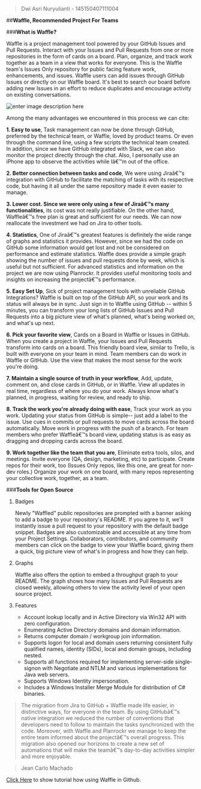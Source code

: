 >Dwi Asri Nuryulianti -
>145150407111004

##__Waffle, Recommended Project For Teams__

###__What is Waffle?__

Waffle is a project management tool powered by your GitHub Issues and Pull Requests. Interact with your Issues and Pull Requests from one or more repositories in the form of cards on a board. Plan, organize, and track work together as a team in a view that works for everyone. This is the Waffle team's Issues Only repository for public facing feature work, enhancements, and issues. Waffle users can add issues through GitHub Issues or directly on our Waffle board. It's best to search our board before adding new Issues in an effort to reduce duplicates and encourage activity on existing conversations.

![enter image description here](https://lh3.googleusercontent.com/-cCNqSVjMfBk/WFcugMOVwfI/AAAAAAAAAG4/-WfjEWG3Uy0_pbifgXa67AaG_hZx1BQxwCLcB/s1000/waffle2.png "waffle2.png")

Among the many advantages we encountered in this process we can cite:

__1. Easy to use__, Task management can now be done through GitHub, preferred by the technical team, or Waffle, loved by product teams. Or even through the command line, using a few scripts the technical team created. In addition, since we have GitHub integrated with Slack, we can also monitor the project directly through the chat. Also, I personally use an iPhone app to observe the activities while Iâ€™m out of the office.

__2. Better connection between tasks and code__, We were using Jiraâ€™s integration with GitHub to facilitate the matching of tasks with its respective code, but having it all under the same repository made it even easier to manage.

__3. Lower cost. Since we were only using a few of Jiraâ€™s many functionalities__, its cost was not really justifiable. On the other hand, Waffleâ€™s free plan is great and sufficient for our needs. We can now reallocate the investment we had on Jira to other tools.

__4. Statistics__, One of Jiraâ€™s greatest features is definitely the wide range of graphs and statistics it provides. However, since we had the code on GitHub some information would get lost and not be considered on performance and estimate statistics. Waffle does provide a simple graph showing the number of issues and pull requests done by week, which is useful but not sufficient. For advanced statistics and information on the project we are now using Planrockr. It provides useful monitoring tools and insights on increasing the projectâ€™s performance.

__5. Easy Set Up__, Sick of project management tools with unreliable GitHub Integrations? Waffle is built on top of the GitHub API, so your work and its status will always be in sync. Just sign in to Waffle using GitHub -- within 5 minutes, you can transform your long lists of GitHub Issues and Pull Requests into a big picture view of what's planned, what's being worked on, and what's up next. 

__6. Pick your favorite view__, Cards on a Board in Waffle or Issues in GitHub. When you create a project in Waffle, your Issues and Pull Requests transform into cards on a board. This friendly board view, similar to Trello, is built with everyone on your team in mind. Team members can do work in Waffle or GitHub. Use the view that makes the most sense for the work you're doing. 

__7. Maintain a single source of truth in your workflow__, Add, update, comment on, and close cards in GitHub, or in Waffle. View all updates in real time, regardless of where you do your work. Always know what's planned, in progress, waiting for review, and ready to ship.

__8. Track the work you're already doing with ease__, Track your work as you work. Updating your status from GitHub is simple-- just add a label to the issue. Use cues in commits or pull requests to move cards across the board automatically. Move work in progress with the push of a branch. For team members who prefer Waffleâ€™s board view, updating status is as easy as dragging and dropping cards across the board.

__9. Work together like the team that you are__, Eliminate extra tools, silos, and meetings. Invite everyone (QA, design, marketing, etc) to participate. Create repos for their work, too (Issues Only repos, like this one, are great for non-dev roles.) Organize your work on one board, with many repos representing your collective work, together, as a team.

###__Tools for Open Source__

1.	Badges

	Newly "Waffled" public repositories are prompted with a banner asking to add a badge to your repository's README. If you agree to it, we'll instantly issue a pull request to your repository with the default badge snippet. Badges are also customizable and accessible at any time from your Project Settings. Collaborators, contributors, and community members can click on the badge to view your Waffle board, giving them a quick, big picture view of what's in progress and how they can help.

2.	Graphs

	Waffle also offers the option to embed a throughput graph to your README. The graph shows how many Issues and Pull Requests are closed weekly, allowing others to view the activity level of your open source project.

3.	Features
	
	- Account lookup locally and in Active Directory via Win32 API with zero configuration. 
	- Enumerating Active Directory domains and domain information. 
	- Returns computer domain / workgroup join information. 
	- Supports logon for local and domain users returning consistent fully qualified names, identity (SIDs), local and domain groups, including nested. 
	- Supports all functions required for implementing server-side single-signon with Negotiate and NTLM and various implementations for Java web servers. 
	- Supports Windows Identity impersonation. 
	- Includes a Windows Installer Merge Module for distribution of C# binaries. 

>The migration from Jira to GitHub + Waffle made life easier, in distinctive ways, for everyone in the team. By using GitHubâ€™s native integration we reduced the number of conventions that developers need to follow to maintain the tasks synchronized with the code. Moreover, with Waffle and Planrockr we manage to keep the entire team informed about the projectâ€™s overall progress. This migration also opened our horizons to create a new set of automations that will make the teamâ€™s day-to-day activities simpler and more enjoyable.

>Jean Carlo Machado

[Click Here](http://www.youtube.com/watch?v=vWR8WkJ735c) to show tutorial how using Waffle in Github.
